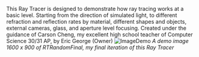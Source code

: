 This Ray Tracer is designed to demonstrate how ray tracing works at a basic level. 
Starting from the direction of simulated light, to different refraction and reflection rates by material, different shapes and objects, external cameras, glass, and aperture level focusing. 
Created under the guidance of Carson Cheng, my excellent high school teacher of Computer Science 30/31 AP, by Eric George (Owner)
![ImageDemo](https://github.com/user-attachments/assets/a0161376-1300-4d75-82bc-86ba6bd9dc48)
_A demo image 1600 x 900 of RTRandomFinal, my final iteration of this Ray Tracer_
